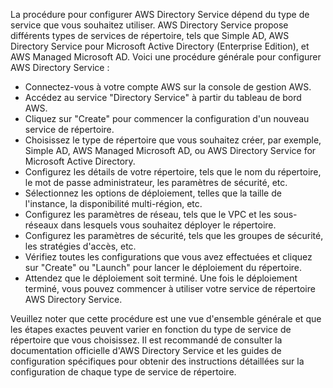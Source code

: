 La procédure pour configurer AWS Directory Service dépend du type de service que vous souhaitez utiliser. 
AWS Directory Service propose différents types de services de répertoire, tels que Simple AD, AWS Directory Service pour Microsoft Active Directory (Enterprise Edition), 
et AWS Managed Microsoft AD. 
Voici une procédure générale pour configurer AWS Directory Service : 

- Connectez-vous à votre compte AWS sur la console de gestion AWS.
- Accédez au service "Directory Service" à partir du tableau de bord AWS.
- Cliquez sur "Create" pour commencer la configuration d'un nouveau service de répertoire.
- Choisissez le type de répertoire que vous souhaitez créer, par exemple, Simple AD, AWS Managed Microsoft AD, ou AWS Directory Service for Microsoft Active Directory.
- Configurez les détails de votre répertoire, tels que le nom du répertoire, le mot de passe administrateur, les paramètres de sécurité, etc.
- Sélectionnez les options de déploiement, telles que la taille de l'instance, la disponibilité multi-région, etc.
- Configurez les paramètres de réseau, tels que le VPC et les sous-réseaux dans lesquels vous souhaitez déployer le répertoire.
- Configurez les paramètres de sécurité, tels que les groupes de sécurité, les stratégies d'accès, etc.
- Vérifiez toutes les configurations que vous avez effectuées et cliquez sur "Create" ou "Launch" pour lancer le déploiement du répertoire.
- Attendez que le déploiement soit terminé. Une fois le déploiement terminé, vous pouvez commencer à utiliser votre service de répertoire AWS Directory Service.

Veuillez noter que cette procédure est une vue d'ensemble générale et que les étapes exactes peuvent varier en fonction du type de service de répertoire que vous choisissez. 
Il est recommandé de consulter la documentation officielle d'AWS Directory Service et les guides de configuration spécifiques pour obtenir des instructions détaillées 
sur la configuration de chaque type de service de répertoire.
